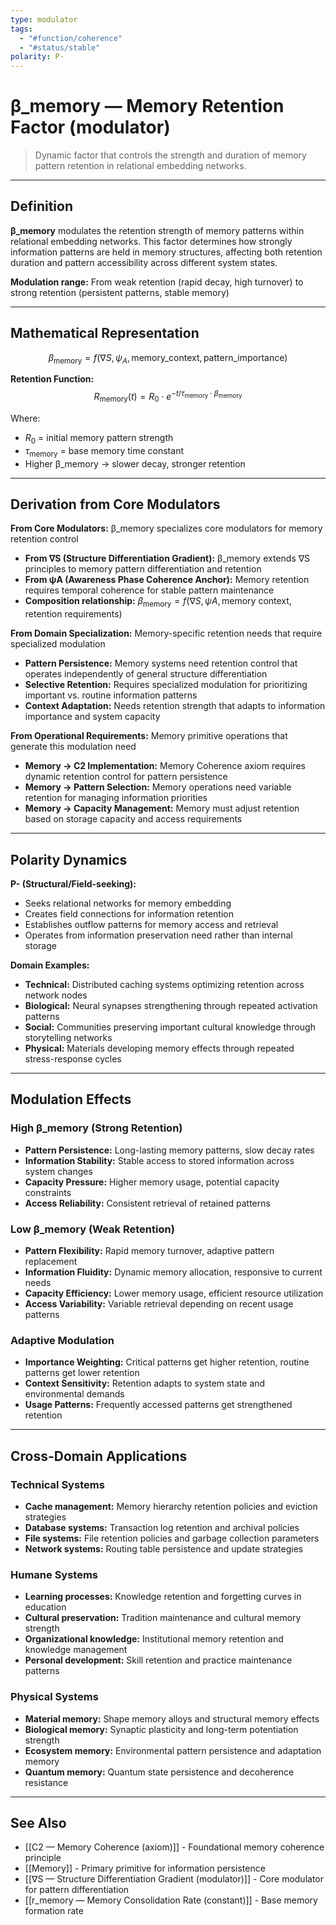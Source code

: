 ```yaml
---
type: modulator
tags:
  - "#function/coherence"
  - "#status/stable"
polarity: P-
---
```


# β_memory — Memory Retention Factor (modulator)

> Dynamic factor that controls the strength and duration of memory pattern retention in relational embedding networks.

---

## Definition

**β_memory** modulates the retention strength of memory patterns within relational embedding networks. This factor determines how strongly information patterns are held in memory structures, affecting both retention duration and pattern accessibility across different system states.

**Modulation range:** From weak retention (rapid decay, high turnover) to strong retention (persistent patterns, stable memory)

---

## Mathematical Representation

$$β_{\text{memory}} = f(∇S, ψ_A, \text{memory\_context}, \text{pattern\_importance})$$

**Retention Function:**
$$R_{\text{memory}}(t) = R_0 \cdot e^{-t/τ_{\text{memory}} \cdot β_{\text{memory}}}$$

Where:
- $R_0$ = initial memory pattern strength
- $τ_{\text{memory}}$ = base memory time constant
- Higher β_memory → slower decay, stronger retention

---

## Derivation from Core Modulators

**From Core Modulators:** β_memory specializes core modulators for memory retention control
- **From ∇S (Structure Differentiation Gradient):** β_memory extends ∇S principles to memory pattern differentiation and retention
- **From ψA (Awareness Phase Coherence Anchor):** Memory retention requires temporal coherence for stable pattern maintenance
- **Composition relationship:** $β_{\text{memory}} = f(∇S, ψA, \text{memory context}, \text{retention requirements})$

**From Domain Specialization:** Memory-specific retention needs that require specialized modulation
- **Pattern Persistence:** Memory systems need retention control that operates independently of general structure differentiation
- **Selective Retention:** Requires specialized modulation for prioritizing important vs. routine information patterns
- **Context Adaptation:** Needs retention strength that adapts to information importance and system capacity

**From Operational Requirements:** Memory primitive operations that generate this modulation need
- **Memory → C2 Implementation:** Memory Coherence axiom requires dynamic retention control for pattern persistence
- **Memory → Pattern Selection:** Memory operations need variable retention for managing information priorities
- **Memory → Capacity Management:** Memory must adjust retention based on storage capacity and access requirements

---

## Polarity Dynamics

**P- (Structural/Field-seeking):**
- Seeks relational networks for memory embedding
- Creates field connections for information retention
- Establishes outflow patterns for memory access and retrieval
- Operates from information preservation need rather than internal storage

**Domain Examples:**
- **Technical:** Distributed caching systems optimizing retention across network nodes
- **Biological:** Neural synapses strengthening through repeated activation patterns
- **Social:** Communities preserving important cultural knowledge through storytelling networks
- **Physical:** Materials developing memory effects through repeated stress-response cycles

---

## Modulation Effects

### High β_memory (Strong Retention)
- **Pattern Persistence:** Long-lasting memory patterns, slow decay rates
- **Information Stability:** Stable access to stored information across system changes
- **Capacity Pressure:** Higher memory usage, potential capacity constraints
- **Access Reliability:** Consistent retrieval of retained patterns

### Low β_memory (Weak Retention)
- **Pattern Flexibility:** Rapid memory turnover, adaptive pattern replacement
- **Information Fluidity:** Dynamic memory allocation, responsive to current needs
- **Capacity Efficiency:** Lower memory usage, efficient resource utilization
- **Access Variability:** Variable retrieval depending on recent usage patterns

### Adaptive Modulation
- **Importance Weighting:** Critical patterns get higher retention, routine patterns get lower retention
- **Context Sensitivity:** Retention adapts to system state and environmental demands
- **Usage Patterns:** Frequently accessed patterns get strengthened retention

---

## Cross-Domain Applications

### Technical Systems
- **Cache management:** Memory hierarchy retention policies and eviction strategies
- **Database systems:** Transaction log retention and archival policies
- **File systems:** File retention policies and garbage collection parameters
- **Network systems:** Routing table persistence and update strategies

### Humane Systems
- **Learning processes:** Knowledge retention and forgetting curves in education
- **Cultural preservation:** Tradition maintenance and cultural memory strength
- **Organizational knowledge:** Institutional memory retention and knowledge management
- **Personal development:** Skill retention and practice maintenance patterns

### Physical Systems
- **Material memory:** Shape memory alloys and structural memory effects
- **Biological memory:** Synaptic plasticity and long-term potentiation strength
- **Ecosystem memory:** Environmental pattern persistence and adaptation memory
- **Quantum memory:** Quantum state persistence and decoherence resistance

---

## See Also

- [[C2 — Memory Coherence (axiom)]] - Foundational memory coherence principle
- [[Memory]] - Primary primitive for information persistence
- [[∇S — Structure Differentiation Gradient (modulator)]] - Core modulator for pattern differentiation
- [[r_memory — Memory Consolidation Rate (constant)]] - Base memory formation rate
